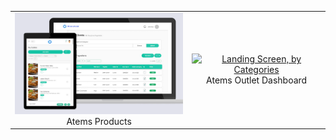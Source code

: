 
<table>
  <tr>
    <td align="center">
      <a href="images/image-1.png" target="_blank">
        <img src="images/image-1.png" alt="OurPasar Splash - Product Screen" width="288" height="162">
      </a>
      <br>
      Atems Products
    </td>
    <td align="center">
      <a href="images/image-2.png" target="_blank">
        <img src="images/image-2.png" alt="Landing Screen, by Categories" width="288" height="162">
      </a>
      <br>
      Atems Outlet Dashboard
    </td>
  </tr>
</table>
